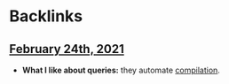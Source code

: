 
# Backlinks
## [February 24th, 2021](<February 24th, 2021.md>)
- **What I like about queries:** they automate [compilation](<compilation.md>).

